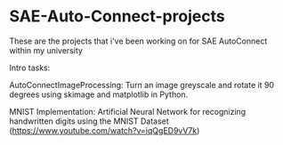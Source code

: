# SAE-Auto-Connect-projects
  These are the projects that i've been working on for SAE AutoConnect within my university

Intro tasks: 

  AutoConnectImageProcessing: Turn an image greyscale and rotate it 90 degrees using skimage and matplotlib in Python. 
  
  MNIST Implementation: Artificial Neural Network for recognizing handwritten digits using the MNIST Dataset (https://www.youtube.com/watch?v=iqQgED9vV7k)
